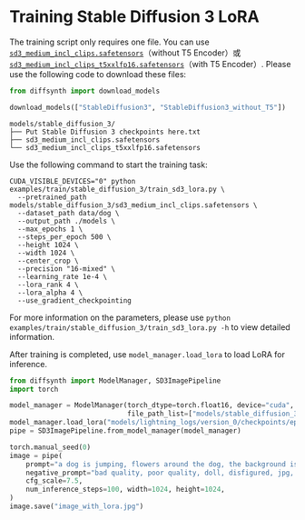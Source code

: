 # Training Stable Diffusion 3 LoRA

The training script only requires one file. You can use [`sd3_medium_incl_clips.safetensors`](https://huggingface.co/stabilityai/stable-diffusion-3-medium/resolve/main/sd3_medium_incl_clips.safetensors)（without T5 Encoder）或 [`sd3_medium_incl_clips_t5xxlfp16.safetensors`](https://huggingface.co/stabilityai/stable-diffusion-3-medium/resolve/main/sd3_medium_incl_clips_t5xxlfp16.safetensors)（with T5 Encoder）. Please use the following code to download these files:
```python
from diffsynth import download_models

download_models(["StableDiffusion3", "StableDiffusion3_without_T5"])
```

```
models/stable_diffusion_3/
├── Put Stable Diffusion 3 checkpoints here.txt
├── sd3_medium_incl_clips.safetensors
└── sd3_medium_incl_clips_t5xxlfp16.safetensors
```

Use the following command to start the training task:

```
CUDA_VISIBLE_DEVICES="0" python examples/train/stable_diffusion_3/train_sd3_lora.py \
  --pretrained_path models/stable_diffusion_3/sd3_medium_incl_clips.safetensors \
  --dataset_path data/dog \
  --output_path ./models \
  --max_epochs 1 \
  --steps_per_epoch 500 \
  --height 1024 \
  --width 1024 \
  --center_crop \
  --precision "16-mixed" \
  --learning_rate 1e-4 \
  --lora_rank 4 \
  --lora_alpha 4 \
  --use_gradient_checkpointing
```

For more information on the parameters, please use `python examples/train/stable_diffusion_3/train_sd3_lora.py -h` to view detailed information.

After training is completed, use `model_manager.load_lora` to load LoRA for inference.

```python
from diffsynth import ModelManager, SD3ImagePipeline
import torch

model_manager = ModelManager(torch_dtype=torch.float16, device="cuda",
                             file_path_list=["models/stable_diffusion_3/sd3_medium_incl_clips.safetensors"])
model_manager.load_lora("models/lightning_logs/version_0/checkpoints/epoch=0-step=500.ckpt", lora_alpha=1.0)
pipe = SD3ImagePipeline.from_model_manager(model_manager)

torch.manual_seed(0)
image = pipe(
    prompt="a dog is jumping, flowers around the dog, the background is mountains and clouds", 
    negative_prompt="bad quality, poor quality, doll, disfigured, jpg, toy, bad anatomy, missing limbs, missing fingers, 3d, cgi, extra tails",
    cfg_scale=7.5,
    num_inference_steps=100, width=1024, height=1024,
)
image.save("image_with_lora.jpg")
```

